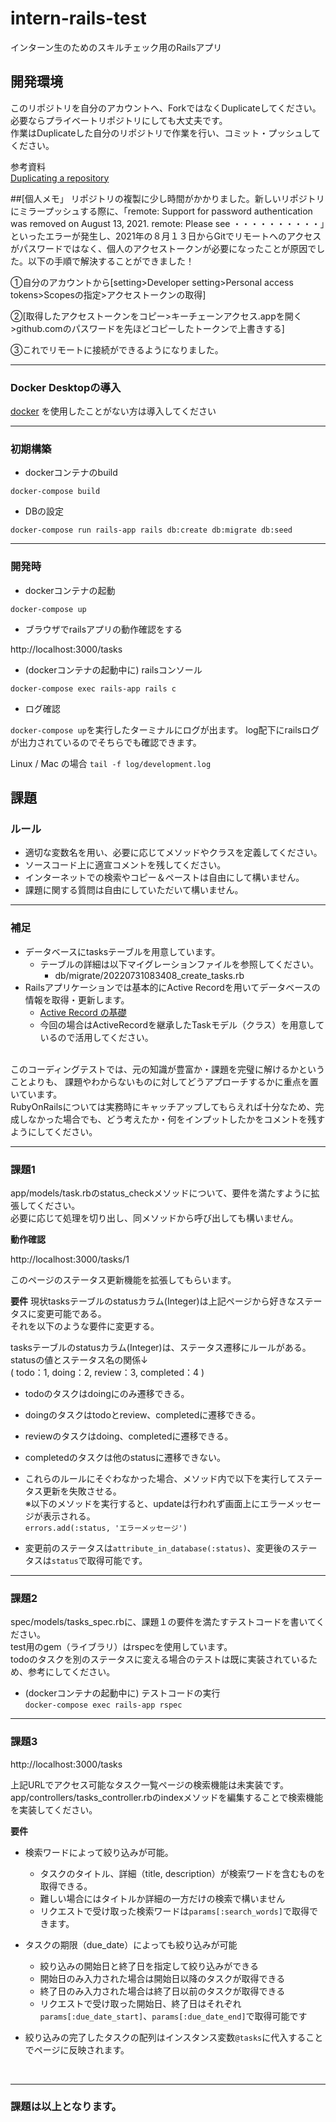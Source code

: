 # intern-rails-test
インターン生のためのスキルチェック用のRailsアプリ

## 開発環境
このリポジトリを自分のアカウントへ、ForkではなくDuplicateしてください。  
必要ならプライベートリポジトリにしても大丈夫です。  
作業はDuplicateした自分のリポジトリで作業を行い、コミット・プッシュしてください。

参考資料  
[Duplicating a repository](https://docs.github.com/en/repositories/creating-and-managing-repositories/duplicating-a-repository#mirroring-a-repository)

##[個人メモ」
リポジトリの複製に少し時間がかかりました。新しいリポジトリにミラープッシュする際に、「remote: Support for password authentication was removed on August 13, 2021.
remote: Please see ・・・・・・・・・・」といったエラーが発生し、2021年の８月１３日からGitでリモートへのアクセスがパスワードではなく、個人のアクセストークンが必要になったことが原因でした。以下の手順で解決することができました！

①自分のアカウントから[setting>Developer setting>Personal access tokens>Scopesの指定>アクセストークンの取得]

②[取得したアクセストークンをコピー>キーチェーンアクセス.appを開く>github.comのパスワードを先ほどコピーしたトークンで上書きする]

③これでリモートに接続ができるようになりました。

---
### Docker Desktopの導入

[docker](https://www.docker.com/products/docker-desktop/)
を使用したことがない方は導入してください

---
### 初期構築

- dockerコンテナのbuild

`docker-compose build`

- DBの設定

`docker-compose run rails-app rails db:create db:migrate db:seed`

---
### 開発時
- dockerコンテナの起動

`docker-compose up`

- ブラウザでrailsアプリの動作確認をする

http://localhost:3000/tasks

- (dockerコンテナの起動中に) railsコンソール

`docker-compose exec rails-app rails c`

- ログ確認

`docker-compose up`を実行したターミナルにログが出ます。
log配下にrailsログが出力されているのでそちらでも確認できます。

Linux / Mac の場合
`tail -f log/development.log`

## 課題
### ルール
* 適切な変数名を用い、必要に応じてメソッドやクラスを定義してください。
* ソースコード上に適宣コメントを残してください。
* インターネットでの検索やコピー＆ペーストは自由にして構いません。
* 課題に関する質問は自由にしていただいて構いません。
---
### 補足
* データベースにtasksテーブルを用意しています。
  * テーブルの詳細は以下マイグレーションファイルを参照してください。
    * db/migrate/20220731083408_create_tasks.rb
* Railsアプリケーションでは基本的にActive Recordを用いてデータベースの情報を取得・更新します。
  * [Active Record の基礎](https://railsguides.jp/active_record_basics.html)
  * 今回の場合はActiveRecordを継承したTaskモデル（クラス）を用意しているので活用してください。
  
  
<br>
このコーディングテストでは、元の知識が豊富か・課題を完璧に解けるかということよりも、 課題やわからないものに対してどうアプローチするかに重点を置いています。<br>
RubyOnRailsについては実務時にキャッチアップしてもらえれば十分なため、完成しなかった場合でも、どう考えたか・何をインプットしたかをコメントを残すようにしてください。

---
### 課題1

app/models/task.rbのstatus_checkメソッドについて、要件を満たすように拡張してください。<br>
必要に応じて処理を切り出し、同メソッドから呼び出しても構いません。

**動作確認**

http://localhost:3000/tasks/1

このページのステータス更新機能を拡張してもらいます。

**要件**
現状tasksテーブルのstatusカラム(Integer)は上記ページから好きなステータスに変更可能である。<br>
それを以下のような要件に変更する。

tasksテーブルのstatusカラム(Integer)は、ステータス遷移にルールがある。<br>
statusの値とステータス名の関係↓<br>
  ( todo：1, doing：2, review：3, completed：4 )<br>

* todoのタスクはdoingにのみ遷移できる。
* doingのタスクはtodoとreview、completedに遷移できる。
* reviewのタスクはdoing、completedに遷移できる。
* completedのタスクは他のstatusに遷移できない。
* これらのルールにそぐわなかった場合、メソッド内で以下を実行してステータス更新を失敗させる。<br>
  ※以下のメソッドを実行すると、updateは行われず画面上にエラーメッセージが表示される。<br>
  `errors.add(:status, 'エラーメッセージ')`
  
* 変更前のステータスは`attribute_in_database(:status)`、変更後のステータスは`status`で取得可能です。

---
### 課題2

spec/models/tasks_spec.rbに、課題１の要件を満たすテストコードを書いてください。<br>
test用のgem（ライブラリ）はrspecを使用しています。<br>
todoのタスクを別のステータスに変える場合のテストは既に実装されているため、参考にしてください。

- (dockerコンテナの起動中に) テストコードの実行<br>
`docker-compose exec rails-app rspec`

---
### 課題3

http://localhost:3000/tasks

上記URLでアクセス可能なタスク一覧ページの検索機能は未実装です。<br>
app/controllers/tasks_controller.rbのindexメソッドを編集することで検索機能を実装してください。

**要件**
* 検索ワードによって絞り込みが可能。
  * タスクのタイトル、詳細（title, description）が検索ワードを含むものを取得できる。
  * 難しい場合にはタイトルか詳細の一方だけの検索で構いません
  * リクエストで受け取った検索ワードは`params[:search_words]`で取得できます。
  

* タスクの期限（due_date）によっても絞り込みが可能
  * 絞り込みの開始日と終了日を指定して絞り込みができる
  * 開始日のみ入力された場合は開始日以降のタスクが取得できる
  * 終了日のみ入力された場合は終了日以前のタスクが取得できる
  * リクエストで受け取った開始日、終了日はそれぞれ`params[:due_date_start]`、`params[:due_date_end]`で取得可能です

* 絞り込みの完了したタスクの配列はインスタンス変数`@tasks`に代入することでページに反映されます。

<br>

---
### 課題は以上となります。

